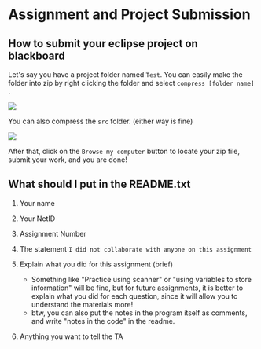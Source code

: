 # Assignment and Project Submission

## How to submit your eclipse project on blackboard

Let's say you have a project folder named `Test`. You can easily make the folder into zip by right clicking the folder and select `compress [folder name] `.

![](https://github.com/kkao99/CSC-171-Lab-Info/blob/master/submission/test_img.png)

You can also compress the `src` folder. (either way is fine)

![](https://github.com/kkao99/CSC-171-Lab-Info/blob/master/submission/src_img.png)

After that, click on the `Browse my computer` button to locate your zip file, submit your work, and you are done!

## What should I put in the README.txt

1. Your name
2. Your NetID
3. Assignment Number
4. The statement `I did not collaborate with anyone on this assignment`
5. Explain what you did for this assignment (brief)
    * Something like "Practice using scanner" or "using variables to store information" will be fine, but for future assignments, it is better to explain what you did for each question, since it will allow you to understand the materials more!
    * btw, you can also put the notes in the program itself as comments, and write "notes in the code" in the readme.

6. Anything you want to tell the TA


